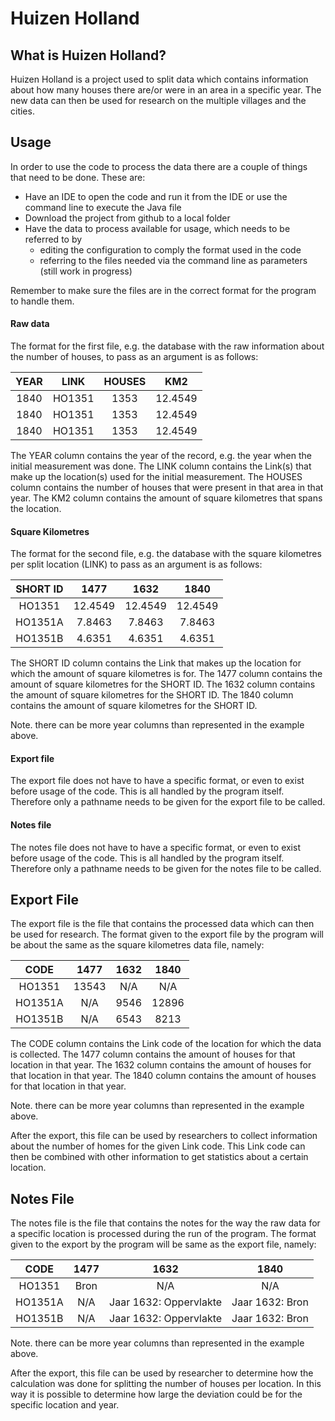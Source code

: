 # Huizen Holland

## What is Huizen Holland?
Huizen Holland is a project used to split data which contains information 
    about how many houses there are/or were in an area in a specific year.
The new data can then be used for research on the multiple villages and the cities.

## Usage
In order to use the code to process the data there are a couple of things that need to be done.
These are:

- Have an IDE to open the code and run it from the IDE or use the command line to execute the Java file
- Download the project from github to a local folder
- Have the data to process available for usage, which needs to be referred to by
  * editing the configuration to comply the format used in the code
  * referring to the files needed via the command line as parameters (still work in progress)
  
Remember to make sure the files are in the correct format for the program to handle them.

#### Raw data
The format for the first file, e.g. the database with the raw information about the number of houses, 
    to pass as an argument is as follows:

| YEAR   | LINK   | HOUSES   | KM2   |
|:------:|:------:|:--------:|:-----:|
| 1840   | HO1351 | 1353     |12.4549|
| 1840   | HO1351 | 1353     |12.4549|
| 1840   | HO1351 | 1353     |12.4549|

The YEAR column contains the year of the record, e.g. the year when the initial measurement was done.
The LINK column contains the Link(s) that make up the location(s) used for the initial measurement.
The HOUSES column contains the number of houses that were present in that area in that year.
The KM2 column contains the amount of square kilometres that spans the location.

#### Square Kilometres 
The format for the second file, e.g. the database with the square kilometres per split location (LINK)
    to pass as an argument is as follows:

| SHORT ID |  1477   |  1632   |  1840   |
|:--------:|:-------:|:-------:|:-------:|
| HO1351   | 12.4549 | 12.4549 | 12.4549 |
| HO1351A  | 7.8463  | 7.8463  | 7.8463  |
| HO1351B  | 4.6351  | 4.6351  | 4.6351  |    

The SHORT ID column contains the Link that makes up the location for which the amount of square kilometres is for.
The 1477 column contains the amount of square kilometres for the SHORT ID.
The 1632 column contains the amount of square kilometres for the SHORT ID.
The 1840 column contains the amount of square kilometres for the SHORT ID.

Note. there can be more year columns than represented in the example above.

#### Export file
The export file does not have to have a specific format, or even to exist before usage of the code.
This is all handled by the program itself. Therefore only a pathname needs to be given for the export file to be called.

#### Notes file
The notes file does not have to have a specific format, or even to exist before usage of the code.
This is all handled by the program itself. Therefore only a pathname needs to be given for the notes file to be called.

## Export File
The export file is the file that contains the processed data which can then be used for research.
The format given to the export file by the program will be about the same as the square kilometres data file, namely:

| CODE     |  1477   |  1632   |  1840   |
|:--------:|:-------:|:-------:|:-------:|
| HO1351   | 13543   | N/A     | N/A     |
| HO1351A  | N/A     | 9546    | 12896   |
| HO1351B  | N/A     | 6543    | 8213    |

The CODE column contains the Link code of the location for which the data is collected.
The 1477 column contains the amount of houses for that location in that year.
The 1632 column contains the amount of houses for that location in that year.
The 1840 column contains the amount of houses for that location in that year.

Note. there can be more year columns than represented in the example above.

After the export, this file can be used by researchers to collect information about the number
of homes for the given Link code. This Link code can then be combined with other information to get
statistics about a certain location.

## Notes File
The notes file is the file that contains the notes for the way the raw data for a specific location
is processed during the run of the program. The format given to the export by the program will be same
as the export file, namely:
 
| CODE     |  1477   |  1632                  |  1840           |
|:--------:|:-------:|:----------------------:|:---------------:|
| HO1351   | Bron    | N/A                    | N/A             |
| HO1351A  | N/A     | Jaar 1632: Oppervlakte | Jaar 1632: Bron |
| HO1351B  | N/A     | Jaar 1632: Oppervlakte | Jaar 1632: Bron |

Note. there can be more year columns than represented in the example above.

After the export, this file can be used by researcher to determine how the calculation was done
for splitting the number of houses per location. In this way it is possible to determine how large
the deviation could be for the specific location and year.

